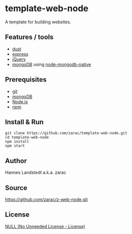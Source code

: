 # template-web-node
A template for building websites.

## Features / tools
* [dust][dustjs-linkedin]
* [express][]
* [jQuery][]
* [mongoDB][] using [node-mongodb-native][]

## Prerequisites
* [git][]
* [mongoDB][]
* [Node.js][]
* [npm][]

## Install & Run
    git clone https://github.com/zarac/template-web-node.git
    cd template-web-node
    npm install
    npm start

## Author
Hannes Landstedt a.k.a. zarac

## Source
https://github.com/zarac/z-web-node.git

## License
[NULL (No Unneeded License - License)][NULL]

[dustjs-linkedin]: https://github.com/linkedin/dustjs
[express]: http://expressjs.com
[git]: http://git-scm.com
[jQuery]: http://jquery.com
[mongoDB]: http://www.mongodb.org
[node-mongodb-native]: http://mongodb.github.com/node-mongodb-native
[Node.js]: http://nodejs.org
[npm]: https://npmjs.org
[NULL]: https://github.com/zarac/NULL.git
